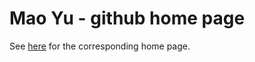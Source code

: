 Mao Yu - github home page
=========================

See [here](http://maoserr.github.com/) for the corresponding home page.

